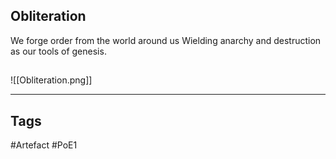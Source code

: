## Obliteration
We forge order from the world around us
Wielding anarchy and destruction as our tools of genesis.
##
![[Obliteration.png]]

---
## Tags
#Artefact
#PoE1